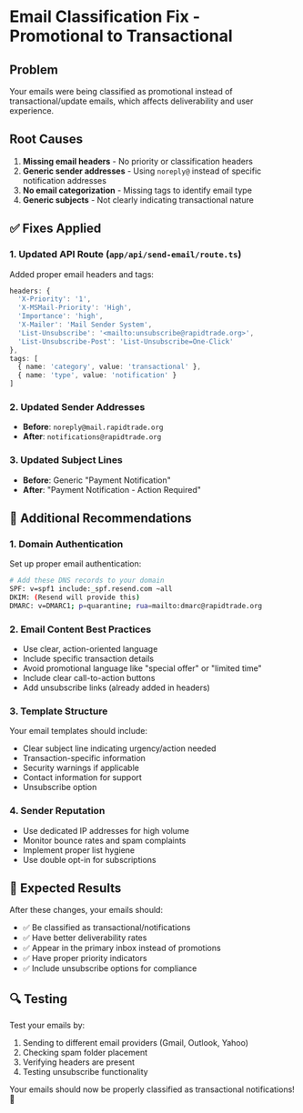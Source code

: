 # Email Classification Fix - Promotional to Transactional

## Problem
Your emails were being classified as promotional instead of transactional/update emails, which affects deliverability and user experience.

## Root Causes
1. **Missing email headers** - No priority or classification headers
2. **Generic sender addresses** - Using `noreply@` instead of specific notification addresses
3. **No email categorization** - Missing tags to identify email type
4. **Generic subjects** - Not clearly indicating transactional nature

## ✅ Fixes Applied

### 1. Updated API Route (`app/api/send-email/route.ts`)
Added proper email headers and tags:
```typescript
headers: {
  'X-Priority': '1',
  'X-MSMail-Priority': 'High', 
  'Importance': 'high',
  'X-Mailer': 'Mail Sender System',
  'List-Unsubscribe': '<mailto:unsubscribe@rapidtrade.org>',
  'List-Unsubscribe-Post': 'List-Unsubscribe=One-Click'
},
tags: [
  { name: 'category', value: 'transactional' },
  { name: 'type', value: 'notification' }
]
```

### 2. Updated Sender Addresses
- **Before**: `noreply@mail.rapidtrade.org`
- **After**: `notifications@rapidtrade.org`

### 3. Updated Subject Lines
- **Before**: Generic "Payment Notification"
- **After**: "Payment Notification - Action Required"

## 📧 Additional Recommendations

### 1. Domain Authentication
Set up proper email authentication:
```bash
# Add these DNS records to your domain
SPF: v=spf1 include:_spf.resend.com ~all
DKIM: (Resend will provide this)
DMARC: v=DMARC1; p=quarantine; rua=mailto:dmarc@rapidtrade.org
```

### 2. Email Content Best Practices
- Use clear, action-oriented language
- Include specific transaction details
- Avoid promotional language like "special offer" or "limited time"
- Include clear call-to-action buttons
- Add unsubscribe links (already added in headers)

### 3. Template Structure
Your email templates should include:
- Clear subject line indicating urgency/action needed
- Transaction-specific information
- Security warnings if applicable
- Contact information for support
- Unsubscribe option

### 4. Sender Reputation
- Use dedicated IP addresses for high volume
- Monitor bounce rates and spam complaints
- Implement proper list hygiene
- Use double opt-in for subscriptions

## 🎯 Expected Results

After these changes, your emails should:
- ✅ Be classified as transactional/notifications
- ✅ Have better deliverability rates
- ✅ Appear in the primary inbox instead of promotions
- ✅ Have proper priority indicators
- ✅ Include unsubscribe options for compliance

## 🔍 Testing

Test your emails by:
1. Sending to different email providers (Gmail, Outlook, Yahoo)
2. Checking spam folder placement
3. Verifying headers are present
4. Testing unsubscribe functionality

Your emails should now be properly classified as transactional notifications! 🚀
